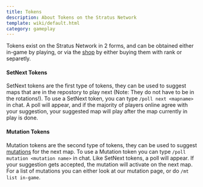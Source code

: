```yaml
---
title: Tokens
description: About Tokens on the Stratus Network
template: wiki/default.html
category: gameplay
---
```


Tokens exist on the Stratus Network in 2 forms, and can be obtained either in-game by playing, or via the [shop](https://stratusnetwork.buycraft.net/) by either buying them with rank or separetly.

#### SetNext Tokens

SetNext tokens are the first type of tokens, they can be used to suggest maps that are in the repostory to play next (Note: They do not have to be in the rotations!). To use a SetNext token, you can type `/poll next <mapname>` in chat. A poll will appear, and if the majority of players online agree with your suggestion, your suggested map will play after the map currently in play is done.


#### Mutation Tokens

Mutation tokens are the second type of tokens, they can be used to suggest [mutations](https://mcresourcepile.github.io/addon-project/wiki/gameplay/mutations) for the next map. To use a Mutation token you can type `/poll mutation <mutation name>` in chat. Like SetNext tokens, a poll will appear. If your suggestion gets accepted, the mutation will activate on the next map. For a list of mutations you can either look at our mutation page, or do `/mt list in-game`.